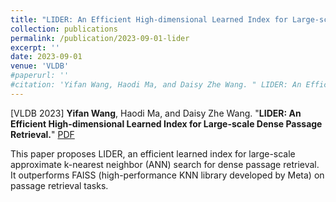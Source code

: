 ```yaml
---
title: "LIDER: An Efficient High-dimensional Learned Index for Large-scale Dense Passage Retrieval."
collection: publications
permalink: /publication/2023-09-01-lider
excerpt: ''
date: 2023-09-01
venue: 'VLDB'
#paperurl: ''
#citation: 'Yifan Wang, Haodi Ma, and Daisy Zhe Wang. " LIDER: An Efficient High-dimensional Learned Index for Large-scale Dense Passage Retrieval." arXiv preprint arXiv:2205.00970 (2022).'
---
```

\[VLDB 2023\] **Yifan Wang**, Haodi Ma, and Daisy Zhe Wang. "**LIDER: An Efficient High-dimensional Learned Index for Large-scale Dense Passage Retrieval.**" [PDF](https://arxiv.org/abs/2205.00970)

This paper proposes LIDER, an efficient learned index for large-scale approximate k-nearest neighbor (ANN) search for dense passage retrieval. It outperforms FAISS (high-performance KNN library developed by Meta) on passage retrieval tasks. 

